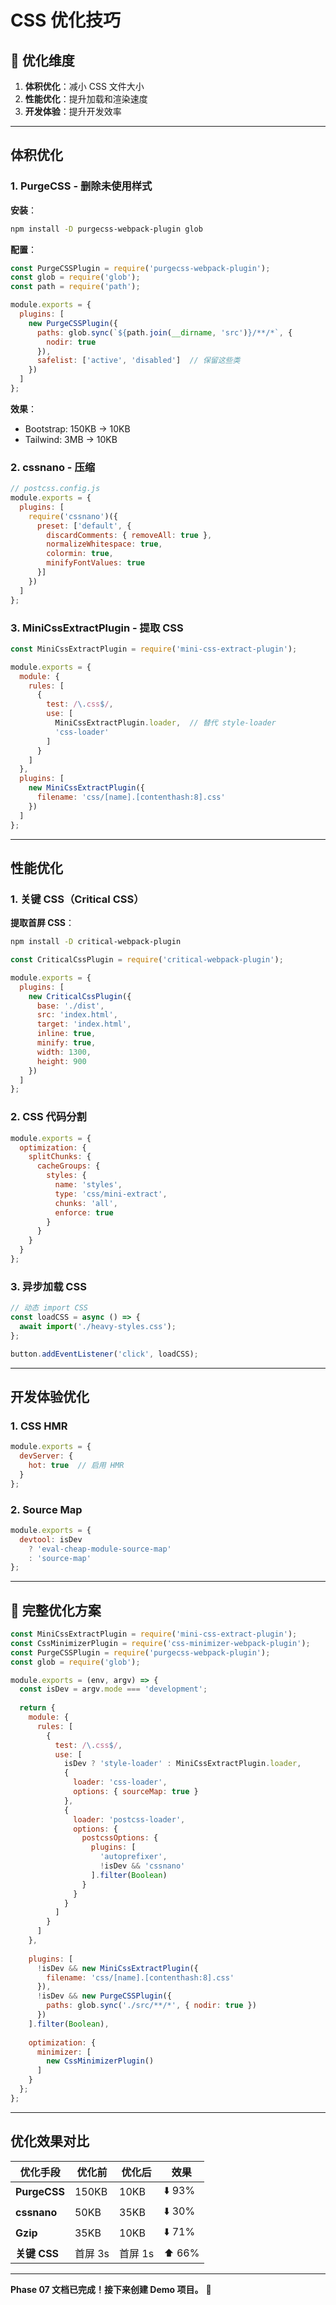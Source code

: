 # CSS 优化技巧

## 📖 优化维度

1. **体积优化**：减小 CSS 文件大小
2. **性能优化**：提升加载和渲染速度
3. **开发体验**：提升开发效率

---

## 体积优化

### 1. PurgeCSS - 删除未使用样式

**安装**：
```bash
npm install -D purgecss-webpack-plugin glob
```

**配置**：
```javascript
const PurgeCSSPlugin = require('purgecss-webpack-plugin');
const glob = require('glob');
const path = require('path');

module.exports = {
  plugins: [
    new PurgeCSSPlugin({
      paths: glob.sync(`${path.join(__dirname, 'src')}/**/*`, {
        nodir: true
      }),
      safelist: ['active', 'disabled']  // 保留这些类
    })
  ]
};
```

**效果**：
- Bootstrap: 150KB → 10KB
- Tailwind: 3MB → 10KB

### 2. cssnano - 压缩

```javascript
// postcss.config.js
module.exports = {
  plugins: [
    require('cssnano')({
      preset: ['default', {
        discardComments: { removeAll: true },
        normalizeWhitespace: true,
        colormin: true,
        minifyFontValues: true
      }]
    })
  ]
};
```

### 3. MiniCssExtractPlugin - 提取 CSS

```javascript
const MiniCssExtractPlugin = require('mini-css-extract-plugin');

module.exports = {
  module: {
    rules: [
      {
        test: /\.css$/,
        use: [
          MiniCssExtractPlugin.loader,  // 替代 style-loader
          'css-loader'
        ]
      }
    ]
  },
  plugins: [
    new MiniCssExtractPlugin({
      filename: 'css/[name].[contenthash:8].css'
    })
  ]
};
```

---

## 性能优化

### 1. 关键 CSS（Critical CSS）

**提取首屏 CSS**：

```bash
npm install -D critical-webpack-plugin
```

```javascript
const CriticalCssPlugin = require('critical-webpack-plugin');

module.exports = {
  plugins: [
    new CriticalCssPlugin({
      base: './dist',
      src: 'index.html',
      target: 'index.html',
      inline: true,
      minify: true,
      width: 1300,
      height: 900
    })
  ]
};
```

### 2. CSS 代码分割

```javascript
module.exports = {
  optimization: {
    splitChunks: {
      cacheGroups: {
        styles: {
          name: 'styles',
          type: 'css/mini-extract',
          chunks: 'all',
          enforce: true
        }
      }
    }
  }
};
```

### 3. 异步加载 CSS

```javascript
// 动态 import CSS
const loadCSS = async () => {
  await import('./heavy-styles.css');
};

button.addEventListener('click', loadCSS);
```

---

## 开发体验优化

### 1. CSS HMR

```javascript
module.exports = {
  devServer: {
    hot: true  // 启用 HMR
  }
};
```

### 2. Source Map

```javascript
module.exports = {
  devtool: isDev 
    ? 'eval-cheap-module-source-map'
    : 'source-map'
};
```

---

## 🎯 完整优化方案

```javascript
const MiniCssExtractPlugin = require('mini-css-extract-plugin');
const CssMinimizerPlugin = require('css-minimizer-webpack-plugin');
const PurgeCSSPlugin = require('purgecss-webpack-plugin');
const glob = require('glob');

module.exports = (env, argv) => {
  const isDev = argv.mode === 'development';
  
  return {
    module: {
      rules: [
        {
          test: /\.css$/,
          use: [
            isDev ? 'style-loader' : MiniCssExtractPlugin.loader,
            {
              loader: 'css-loader',
              options: { sourceMap: true }
            },
            {
              loader: 'postcss-loader',
              options: {
                postcssOptions: {
                  plugins: [
                    'autoprefixer',
                    !isDev && 'cssnano'
                  ].filter(Boolean)
                }
              }
            }
          ]
        }
      ]
    },
    
    plugins: [
      !isDev && new MiniCssExtractPlugin({
        filename: 'css/[name].[contenthash:8].css'
      }),
      !isDev && new PurgeCSSPlugin({
        paths: glob.sync('./src/**/*', { nodir: true })
      })
    ].filter(Boolean),
    
    optimization: {
      minimizer: [
        new CssMinimizerPlugin()
      ]
    }
  };
};
```

---

## 优化效果对比

| 优化手段 | 优化前 | 优化后 | 效果 |
|---------|--------|--------|------|
| **PurgeCSS** | 150KB | 10KB | ⬇️ 93% |
| **cssnano** | 50KB | 35KB | ⬇️ 30% |
| **Gzip** | 35KB | 10KB | ⬇️ 71% |
| **关键 CSS** | 首屏 3s | 首屏 1s | ⬆️ 66% |

---

**Phase 07 文档已完成！接下来创建 Demo 项目。** 🎉

